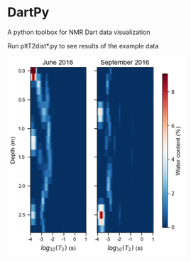 # DartPy
A python toolbox for NMR Dart data visualization

Run pltT2dist*.py to see results of the example data


<img src="/example-data/figure/Well7111_freq2_JunandSep_T2dist.png" width="400">
